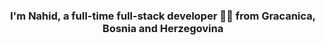 ### <div align="center">I'm Nahid, a full-time full-stack developer 👨‍💻 from Gracanica, Bosnia and Herzegovina</div>  
